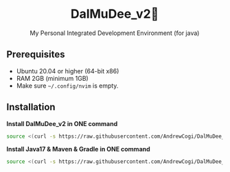 <h1 align="center">
DalMuDee_v2🌙
</h1>

<p align="center">
My Personal Integrated Development Environment (for java)
</p>

## Prerequisites

* Ubuntu 20.04 or higher (64-bit x86)
* RAM 2GB (minimum 1GB)
* Make sure `~/.config/nvim` is empty.

## Installation

**Install DalMuDee_v2 in ONE command**

```bash
source <(curl -s https://raw.githubusercontent.com/AndrewCogi/DalMuDee_v2/master/Installer_DalMuDee_v2.sh)
```

**Install Java17 & Maven & Gradle in ONE command**

```bash
source <(curl -s https://raw.githubusercontent.com/AndrewCogi/DalMuDee_v2/master/Installer_Maven_Gradle.sh)
```
